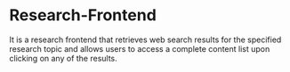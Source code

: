 # Research-Frontend
It is a research frontend that retrieves web search results for the specified research topic and allows users to access a complete content list upon clicking on any of the results.

